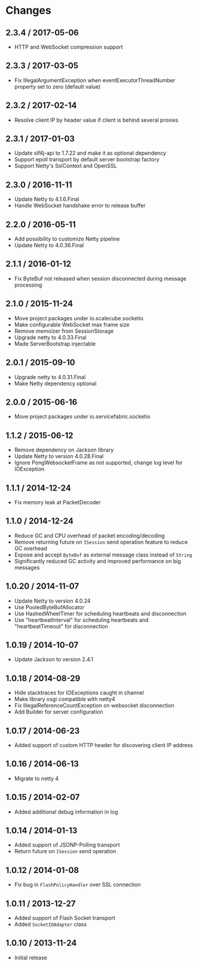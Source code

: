 # Changes

## 2.3.4 / 2017-05-06

* HTTP and WebSocket compression support

## 2.3.3 / 2017-03-05

* Fix IllegalArgumentException when eventExecutorThreadNumber property set to zero (default value)

## 2.3.2 / 2017-02-14

* Resolve client IP by header value if client is behind several proxies

## 2.3.1 / 2017-01-03

* Update slf4j-api to 1.7.22 and make it as optional dependency
* Support epoll transport by default server bootstrap factory
* Support Netty's SslContext and OpenSSL 

## 2.3.0 / 2016-11-11

* Update Netty to 4.1.6.Final
* Handle WebSocket handshake error to release buffer

## 2.2.0 / 2016-05-11

* Add possibility to customize Netty pipeline
* Update Netty to 4.0.36.Final

## 2.1.1 / 2016-01-12

* Fix ByteBuf not released when session disconnected during message processing 

## 2.1.0 / 2015-11-24

* Move project packages under io.scalecube.socketio
* Make configurable WebSocket max frame size
* Remove memoizer from SessionStorage
* Upgrade netty to 4.0.33.Final
* Made ServerBootstrap injectable

## 2.0.1 / 2015-09-10

* Upgrade netty to 4.0.31.Final
* Make Netty dependency optional

## 2.0.0 / 2015-06-16

* Move project packages under io.servicefabric.socketio

## 1.1.2 / 2015-06-12

* Remove dependency on Jackson library
* Update Netty to version 4.0.28.Final
* Ignore PongWebsocketFrame as not supported, change log level for IOException

## 1.1.1 / 2014-12-24

* Fix memory leak at PacketDecoder

## 1.1.0 / 2014-12-24

* Reduce GC and CPU overhead of packet encoding/decoding
* Remove returning future on `ISession` send operation feature to reduce GC overhead
* Expose and accept `ByteBuf` as external message class instead of `String`
* Significantly reduced GC activity and improved performance on big messages 

## 1.0.20 / 2014-11-07

* Update Netty to version 4.0.24
* Use PooledByteBufAllocator
* Use HashedWheelTimer for scheduling heartbeats and disconnection
* Use "heartbeatInterval" for scheduling heartbeats and "heartbeatTimeout" for disconnection 

## 1.0.19 / 2014-10-07

* Update Jackson to version 2.4.1

## 1.0.18 / 2014-08-29

* Hide stacktraces for IOExceptions caught in channel
* Make library osgi compatible with netty4
* Fix IllegalReferenceCountException on websocket disconnection
* Add Builder for server configuration

## 1.0.17 / 2014-06-23

* Added support of custom HTTP header for discovering client IP address

## 1.0.16 / 2014-06-13

* Migrate to netty 4

## 1.0.15 / 2014-02-07

* Added additional debug information in log

## 1.0.14 / 2014-01-13

* Added support of JSONP-Polling transport
* Return future on `ISession` send operation

## 1.0.12 / 2014-01-08

* Fix bug in `FlashPolicyHandler` over SSL connection 

## 1.0.11 / 2013-12-27

* Added support of Flash Socket transport
* Added `SocketIOAdapter` class

## 1.0.10 / 2013-11-24

* Initial release
